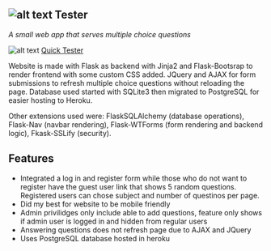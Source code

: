 ![alt text](https://raw.githubusercontent.com/renz-b/Tester/master/app/static/favicon.ico=x100 "Logo") **Tester**
---

_A small web app that serves multiple choice questions_

![alt text](https://raw.githubusercontent.com/renz-b/Tester/master/app/static/favicon.ico "Logo") [Quick Tester](https://quick-tester.herokuapp.com/ "Quick Tester")

Website is made with Flask as backend with Jinja2 and Flask-Bootsrap to render frontend with some custom CSS added. JQuery and AJAX for form submissions to refresh multiple choice questions without reloading the page. Database used started with SQLite3 then migrated to PostgreSQL for easier hosting to Heroku.

Other extensions used were: FlaskSQLAlchemy (database operations), Flask-Nav (navbar rendering), Flask-WTForms (form rendering and backend logic), Fkask-SSLify (security).

## Features
- Integrated a log in and register form while those who do not want to register have the guest user link that shows 5 random questions. Registered users can chose subject and number of questinos per page.
- Did my best for website to be mobile friendly
- Admin privilidges only include able to add questions, feature only shows if admin user is logged in and hidden from regular users
- Answering questions does not refresh page due to AJAX and JQuery
- Uses PostgreSQL database hosted in heroku
